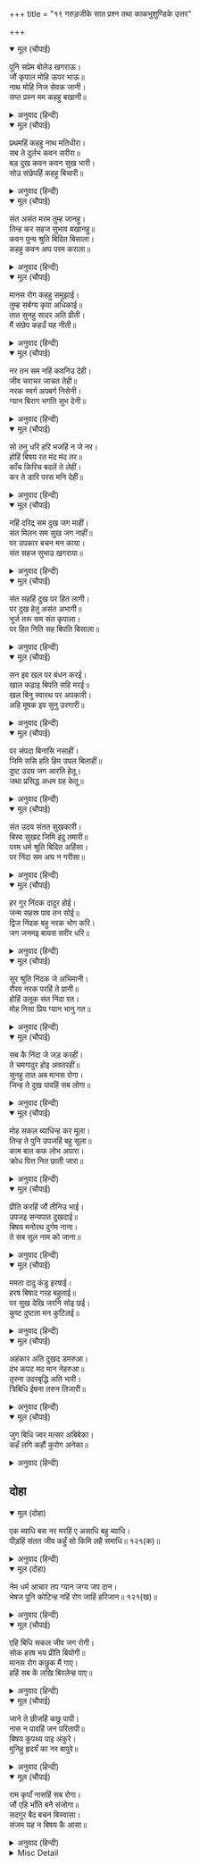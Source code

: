 +++
title = "१९ गरुड़जीके सात प्रश्न तथा काकभुशुण्डिके उत्तर"

+++


<details open><summary>मूल (चौपाई)</summary>

पुनि सप्रेम बोलेउ खगराऊ।  
जौं कृपाल मोहि ऊपर भाऊ॥  
नाथ मोहि निज सेवक जानी।  
सप्त प्रस्न मम कहहु बखानी॥
</details>

<details><summary>अनुवाद (हिन्दी)</summary>

पक्षिराज गरुड़जी फिर प्रेमसहित बोले—हे कृपालु! यदि मुझपर आपका प्रेम है, तो हे नाथ! मुझे अपना सेवक जानकर मेरे सात प्रश्नोंके उत्तर बखानकर कहिये॥ १॥
</details>

<details open><summary>मूल (चौपाई)</summary>

प्रथमहिं कहहु नाथ मतिधीरा।  
सब ते दुर्लभ कवन सरीरा॥  
बड़ दुख कवन कवन सुख भारी।  
सोउ संछेपहिं कहहु बिचारी॥
</details>

<details><summary>अनुवाद (हिन्दी)</summary>

हे नाथ! हे धीरबुद्धि! पहले तो यह बताइये कि सबसे दुर्लभ कौन-सा शरीर है? फिर सबसे बड़ा दुःख कौन है और सबसे बड़ा सुख कौन है, यह भी विचारकर संक्षेपमें ही कहिये॥ २॥
</details>

<details open><summary>मूल (चौपाई)</summary>

संत असंत मरम तुम्ह जानहु।  
तिन्ह कर सहज सुभाव बखानहु॥  
कवन पुन्य श्रुति बिदित बिसाला।  
कहहु कवन अघ परम कराला॥
</details>

<details><summary>अनुवाद (हिन्दी)</summary>

संत और असंतका मर्म (भेद) आप जानते हैं, उनके सहज स्वभावका वर्णन कीजिये। फिर कहिये कि श्रुतियोंमें प्रसिद्ध सबसे महान् पुण्य कौन-सा है और सबसे महान् भयंकर पाप कौन है?॥ ३॥
</details>

<details open><summary>मूल (चौपाई)</summary>

मानस रोग कहहु समुझाई।  
तुम्ह सर्बग्य कृपा अधिकाई॥  
तात सुनहु सादर अति प्रीती।  
मैं संछेप कहउँ यह नीती॥
</details>

<details><summary>अनुवाद (हिन्दी)</summary>

फिर मानस-रोगोंको समझाकर कहिये। आप सर्वज्ञ हैं और मुझपर आपकी कृपा भी बहुत है। (काकभुशुण्डिजीने कहा—) हे तात! अत्यन्त आदर और प्रेमके साथ सुनिये। मैं यह नीति संक्षेपसे कहता हूँ॥ ४॥
</details>

<details open><summary>मूल (चौपाई)</summary>

नर तन सम नहिं कवनिउ देही।  
जीव चराचर जाचत तेही॥  
नरक स्वर्ग अपबर्ग निसेनी।  
ग्यान बिराग भगति सुभ देनी॥
</details>

<details><summary>अनुवाद (हिन्दी)</summary>

मनुष्य-शरीरके समान कोई शरीर नहीं है। चर-अचर सभी जीव उसकी याचना करते हैं। यह मनुष्य-शरीर नरक, स्वर्ग और मोक्षकी सीढ़ी है तथा कल्याणकारी ज्ञान, वैराग्य और भक्तिको देनेवाला है॥ ५॥
</details>

<details open><summary>मूल (चौपाई)</summary>

सो तनु धरि हरि भजहिं न जे नर।  
होहिं बिषय रत मंद मंद तर॥  
काँच किरिच बदलें ते लेहीं।  
कर ते डारि परस मनि देहीं॥
</details>

<details><summary>अनुवाद (हिन्दी)</summary>

ऐसे मनुष्य-शरीरको धारण (प्राप्त) करके भी जो लोग श्रीहरिका भजन नहीं करते और नीचसे भी नीच विषयोंमें अनुरक्त रहते हैं, वे पारसमणिको हाथसे फेंक देते हैं और बदलेमें काँचके टुकड़े ले लेते हैं॥ ६॥
</details>

<details open><summary>मूल (चौपाई)</summary>

नहिं दरिद्र सम दुख जग माहीं।  
संत मिलन सम सुख जग नाहीं॥  
पर उपकार बचन मन काया।  
संत सहज सुभाउ खगराया॥
</details>

<details><summary>अनुवाद (हिन्दी)</summary>

जगत् में दरिद्रताके समान दुःख नहीं है तथा संतोंके मिलनके समान जगत् में सुख नहीं है। और हे पक्षिराज! मन, वचन और शरीरसे परोपकार करना, यह संतोंका सहज स्वभाव है॥ ७॥
</details>

<details open><summary>मूल (चौपाई)</summary>

संत सहहिं दुख पर हित लागी।  
पर दुख हेतु असंत अभागी॥  
भूर्ज तरू सम संत कृपाला।  
पर हित निति सह बिपति बिसाला॥
</details>

<details><summary>अनुवाद (हिन्दी)</summary>

संत दूसरोंकी भलाईके लिये दुःख सहते हैं और अभागे असंत दूसरोंको दुःख पहुँचानेके लिये। कृपालु संत भोजके वृक्षके समान दूसरोंके हितके लिये भारी विपत्ति सहते हैं (अपनी खालतक उधड़वा लेते हैं)॥ ८॥
</details>

<details open><summary>मूल (चौपाई)</summary>

सन इव खल पर बंधन करई।  
खाल कढ़ाइ बिपति सहि मरई॥  
खल बिनु स्वारथ पर अपकारी।  
अहि मूषक इव सुनु उरगारी॥
</details>

<details><summary>अनुवाद (हिन्दी)</summary>

किन्तु दुष्ट लोग सनकी भाँति दूसरोंको बाँधते हैं और (उन्हें बाँधनेके लिये) अपनी खाल खिंचवाकर विपत्ति सहकर मर जाते हैं। हे सर्पोंके शत्रु गरुड़जी! सुनिये; दुष्ट बिना किसी स्वार्थके साँप और चूहेके समान अकारण ही दूसरोंका अपकार करते हैं॥ ९॥
</details>

<details open><summary>मूल (चौपाई)</summary>

पर संपदा बिनासि नसाहीं।  
जिमि ससि हति हिम उपल बिलाहीं॥  
दुष्ट उदय जग आरति हेतू।  
जथा प्रसिद्ध अधम ग्रह केतू॥
</details>

<details><summary>अनुवाद (हिन्दी)</summary>

वे परायी सम्पत्तिका नाश करके स्वयं नष्ट हो जाते हैं, जैसे खेतीका नाश करके ओले नष्ट हो जाते हैं। दुष्टका अभ्युदय (उन्नति) प्रसिद्ध अधम ग्रह केतुके उदयकी भाँति जगत् के दुःखके लिये ही होता है॥ १०॥
</details>

<details open><summary>मूल (चौपाई)</summary>

संत उदय संतत सुखकारी।  
बिस्व सुखद जिमि इंदु तमारी॥  
परम धर्म श्रुति बिदित अहिंसा।  
पर निंदा सम अघ न गरीसा॥
</details>

<details><summary>अनुवाद (हिन्दी)</summary>

और संतोंका अभ्युदय सदा ही सुखकर होता है, जैसे चन्द्रमा और सूर्यका उदय विश्वभरके लिये सुखदायक है। वेदोंमें अहिंसाको परम धर्म माना है और परनिन्दाके समान भारी पाप नहीं है॥ ११॥
</details>

<details open><summary>मूल (चौपाई)</summary>

हर गुर निंदक दादुर होई।  
जन्म सहस्र पाव तन सोई॥  
द्विज निंदक बहु नरक भोग करि।  
जग जनमइ बायस सरीर धरि॥
</details>

<details><summary>अनुवाद (हिन्दी)</summary>

शंकरजी और गुरुकी निन्दा करनेवाला मनुष्य (अगले जन्ममें) मेढक होता है और वह हजार जन्मतक वही मेढकका शरीर पाता है। ब्राह्मणोंकी निन्दा करनेवाला व्यक्ति बहुत-से नरक भोगकर फिर जगत् में कौएका शरीर धारण करके जन्म लेता है॥ १२॥
</details>

<details open><summary>मूल (चौपाई)</summary>

सुर श्रुति निंदक जे अभिमानी।  
रौरव नरक परहिं ते प्रानी॥  
होहिं उलूक संत निंदा रत।  
मोह निसा प्रिय ग्यान भानु गत॥
</details>

<details><summary>अनुवाद (हिन्दी)</summary>

जो अभिमानी जीव देवताओं और वेदोंकी निन्दा करते हैं, वे रौरव नरकमें पड़ते हैं। संतोंकी निन्दामें लगे हुए लोग उल्लू होते हैं, जिन्हें मोहरूपी रात्रि प्रिय होती है और ज्ञानरूपी सूर्य जिनके लिये बीत गया (अस्त हो गया) रहता है॥ १३॥
</details>

<details open><summary>मूल (चौपाई)</summary>

सब कै निंदा जे जड़ करहीं।  
ते चमगादुर होइ अवतरहीं॥  
सुनहु तात अब मानस रोगा।  
जिन्ह ते दुख पावहिं सब लोगा॥
</details>

<details><summary>अनुवाद (हिन्दी)</summary>

जो मूर्ख मनुष्य सबकी निन्दा करते हैं, वे चमगादड़ होकर जन्म लेते हैं। हे तात! अब मानस-रोग सुनिये, जिनसे सब लोग दुःख पाया करते हैं॥ १४॥
</details>

<details open><summary>मूल (चौपाई)</summary>

मोह सकल ब्याधिन्ह कर मूला।  
तिन्ह ते पुनि उपजहिं बहु सूला॥  
काम बात कफ लोभ अपारा।  
क्रोध पित्त नित छाती जारा॥
</details>

<details><summary>अनुवाद (हिन्दी)</summary>

सब रोगोंकी जड़ मोह (अज्ञान) है। उन व्याधियोंसे फिर और बहुत-से शूल उत्पन्न होते हैं। काम वात है, लोभ अपार (बढ़ा हुआ) कफ है और क्रोध पित्त है जो सदा छाती जलाता रहता है॥ १५॥
</details>

<details open><summary>मूल (चौपाई)</summary>

प्रीति करहिं जौं तीनिउ भाई।  
उपजइ सन्यपात दुखदाई॥  
बिषय मनोरथ दुर्गम नाना।  
ते सब सूल नाम को जाना॥
</details>

<details><summary>अनुवाद (हिन्दी)</summary>

यदि कहीं ये तीनों भाई (वात, पित्त और कफ) प्रीति कर लें (मिल जायँ) तो दुःखदायक सन्निपात रोग उत्पन्न होता है। कठिनतासे प्राप्त (पूर्ण) होनेवाले जो विषयोंके मनोरथ हैं, वे ही सब शूल (कष्टदायक रोग) हैं; उनके नाम कौन जानता है (अर्थात् वे अपार हैं)॥ १६॥
</details>

<details open><summary>मूल (चौपाई)</summary>

ममता दादु कंडु इरषाई।  
हरष बिषाद गरह बहुताई॥  
पर सुख देखि जरनि सोइ छई।  
कुष्ट दुष्टता मन कुटिलई॥
</details>

<details><summary>अनुवाद (हिन्दी)</summary>

ममता दाद है, ईर्ष्या (डाह) खुजली है, हर्ष-विषाद गलेके रोगोंकी अधिकता है (गलगंड, कण्ठमाला या घेघा आदि रोग हैं), पराये सुखको देखकर जो जलन होती है, वही क्षयी है। दुष्टता और मनकी कुटिलता ही कोढ़ है॥ १७॥
</details>

<details open><summary>मूल (चौपाई)</summary>

अहंकार अति दुखद डमरुआ।  
दंभ कपट मद मान नेहरुआ॥  
तृस्ना उदरबृद्धि अति भारी।  
त्रिबिधि ईषना तरुन तिजारी॥
</details>

<details><summary>अनुवाद (हिन्दी)</summary>

अहंकार अत्यन्त दुःख देनेवाला डमरू (गाँठका) रोग है। दम्भ, कपट, मद और मान नहरुआ (नसोंका) रोग है। तृष्णा बड़ा भारी उदरवृद्धि (जलोदर) रोग है। तीन प्रकार (पुत्र, धन और मान) की प्रबल इच्छाएँ प्रबल तिजारी हैं॥ १८॥
</details>

<details open><summary>मूल (चौपाई)</summary>

जुग बिधि ज्वर मत्सर अबिबेका।  
कहँ लगि कहौं कुरोग अनेका॥
</details>

<details><summary>अनुवाद (हिन्दी)</summary>

मत्सर और अविवेक दो प्रकारके ज्वर हैं। इस प्रकार अनेकों बुरे रोग हैं, जिन्हें कहाँतक कहूँ॥ १९॥
</details>

## दोहा


<details open><summary>मूल (दोहा)</summary>

एक ब्याधि बस नर मरहिं ए असाधि बहु ब्याधि।  
पीड़हिं संतत जीव कहुँ सो किमि लहै समाधि॥ १२१(क)॥
</details>

<details><summary>अनुवाद (हिन्दी)</summary>

एक ही रोगके वश होकर मनुष्य मर जाते हैं, फिर ये तो बहुत-से असाध्य रोग हैं। ये जीवको निरन्तर कष्ट देते रहते हैं, ऐसी दशामें वह समाधि (शान्ति) को कैसे प्राप्त करे?॥ १२१ (क)॥
</details>

<details open><summary>मूल (दोहा)</summary>

नेम धर्म आचार तप ग्यान जग्य जप दान।  
भेषज पुनि कोटिन्ह नहिं रोग जाहिं हरिजान॥ १२१(ख)॥
</details>

<details><summary>अनुवाद (हिन्दी)</summary>

नियम, धर्म, आचार (उत्तम आचरण), तप, ज्ञान, यज्ञ, जप, दान तथा और भी करोड़ों ओषधियाँ हैं, परन्तु हे गरुड़जी! उनसे ये रोग नहीं जाते॥ १२१(ख)॥
</details>

<details open><summary>मूल (चौपाई)</summary>

एहि बिधि सकल जीव जग रोगी।  
सोक हरष भय प्रीति बियोगी॥  
मानस रोग कछुक मैं गाए।  
हहिं सब कें लखि बिरलेन्ह पाए॥
</details>

<details><summary>अनुवाद (हिन्दी)</summary>

इस प्रकार जगत् में समस्त जीव रोगी हैं, जो शोक, हर्ष, भय, प्रीति और वियोगके दुःखसे और भी दुखी हो रहे हैं। मैंने ये थोड़े-से मानस-रोग कहे हैं। ये हैं तो सबको, परन्तु इन्हें जान पाये हैं कोई विरले ही॥ १॥
</details>

<details open><summary>मूल (चौपाई)</summary>

जाने ते छीजहिं कछु पापी।  
नास न पावहिं जन परितापी॥  
बिषय कुपथ्य पाइ अंकुरे।  
मुनिहु हृदयँ का नर बापुरे॥
</details>

<details><summary>अनुवाद (हिन्दी)</summary>

प्राणियोंको जलानेवाले ये पापी (रोग) जान लिये जानेसे कुछ क्षीण अवश्य हो जाते हैं, परन्तु नाशको नहीं प्राप्त होते। विषयरूप कुपथ्य पाकर ये मुनियोंके हृदयमें भी अंकुरित हो उठते हैं, तब बेचारे साधारण मनुष्य तो क्या चीज हैं॥ २॥
</details>

<details open><summary>मूल (चौपाई)</summary>

राम कृपाँ नासहिं सब रोगा।  
जौं एहि भाँति बनै संजोगा॥  
सदगुर बैद बचन बिस्वासा।  
संजम यह न बिषय कै आसा॥
</details>

<details><summary>अनुवाद (हिन्दी)</summary>

यदि श्रीरामजीकी कृपासे इस प्रकारका संयोग बन जाय तो ये सब रोग नष्ट हो जायँ। सद्गुरुरूपी वैद्यके वचनमें विश्वास हो। विषयोंकी आशा न करे, यही संयम (परहेज) हो॥ ३॥
</details>

<details><summary>Misc Detail</summary>


</details>
